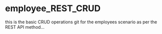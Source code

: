 # employee_REST_CRUD
this is the basic CRUD operations git for the employees scenario as per the REST API method...

